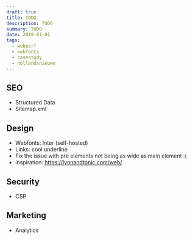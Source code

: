```yaml
---
draft: true
title: TODO
description: TODO
summary: TODO
date: 2019-01-01
tags:
  - webperf
  - webfonts
  - casestudy
  - hollandsnieuwe
---
```


## SEO

- Structured Data
- Sitemap.xml


## Design

- Webfonts: Inter (self-hosted)
- Links: cool underline
- Fix the issue with pre elements not being as wide as main element :(
- inspiration: https://lynnandtonic.com/web/


## Security

- CSP


## Marketing

- Analytics